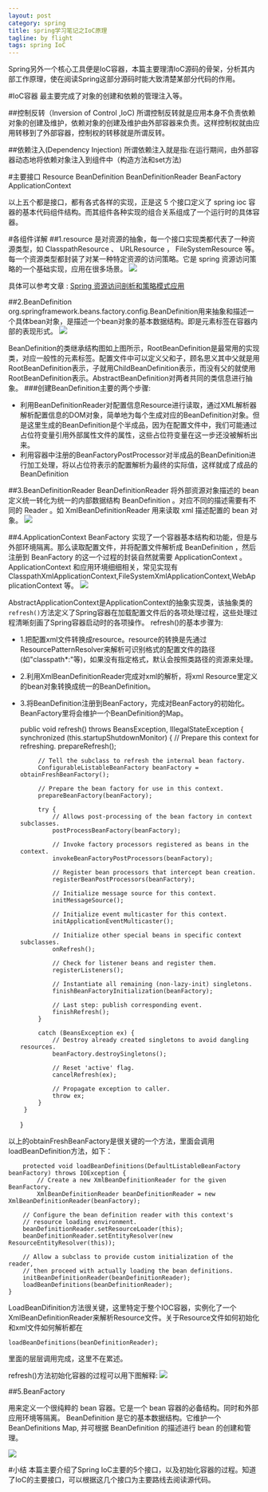```yaml
---
layout: post
category: spring
title: spring学习笔记之IoC原理
tagline: by flight
tags: spring IoC
---
```

Spring另外一个核心工具便是IoC容器，本篇主要理清IoC源码的骨架，分析其内部工作原理，使在阅读Spring这部分源码时能大致清楚某部分代码的作用。

<!--more-->

#IoC容器
最主要完成了对象的创建和依赖的管理注入等。

##控制反转（Inversion of Control ,IoC)
所谓控制反转就是应用本身不负责依赖对象的创建及维护，依赖对象的创建及维护由外部容器来负责。这样控制权就由应用转移到了外部容器，控制权的转移就是所谓反转。

##依赖注入(Dependency Injection)
所谓依赖注入就是指:在运行期间，由外部容器动态地将依赖对象注入到组件中（构造方法和set方法)

#主要接口
    Resource
    BeanDefinition
    BeanDefinitionReader
    BeanFactory
    ApplicationContext

以上五个都是接口，都有各式各样的实现，正是这 5 个接口定义了 spring ioc 容器的基本代码组件结构。而其组件各种实现的组合关系组成了一个运行时的具体容器。

#各组件详解
##1.resource
是对资源的抽象，每一个接口实现类都代表了一种资源类型，如 ClasspathResource 、 URLResource ， FileSystemResource 等。每一个资源类型都封装了对某一种特定资源的访问策略。它是 spring 资源访问策略的一个基础实现，应用在很多场景。
![](http://dl.iteye.com/upload/attachment/536177/ead09fcb-3c6c-3740-9e36-6de33fd65cca.jpg)

具体可以参考文章 :
[Spring 资源访问剖析和策略模式应用](http://www.ibm.com/developerworks/cn/java/j-lo-spring-resource/index.html)

##2.BeanDefinition
org.springframework.beans.factory.config.BeanDefinition用来抽象和描述一个具体bean对象，是描述一个bean对象的基本数据结构。即是<bean>元素标签在容器内部的表现形式。
![](http://imgur.com/LNrN1Zi.png)

BeanDefinition的类继承结构图如上图所示，RootBeanDefinition是最常用的实现类，对应一般性的<bean>元素标签。配置文件中可以定义父<bean>和子<bean>，顾名思义其中父<bean>就是用RootBeanDefinition表示，子<bean>就用ChildBeanDefinition表示，而没有父<bean>的<bean>就使用RootBeanDefinition表示。AbstractBeanDefinition对两者共同的类信息进行抽象。
###创建BeanDefinition主要的两个步骤:
 - 利用BeanDefinitionReader对配置信息Resource进行读取，通过XML解析器解析配置信息的DOM对象，简单地为每个<bean>生成对应的BeanDefinition对象。但是这里生成的BeanDefinition是个半成品，因为在配置文件中，我们可能通过占位符变量引用外部属性文件的属性，这些占位符变量在这一步还没被解析出来。
 - 利用容器中注册的BeanFactoryPostProcessor对半成品的BeanDefinition进行加工处理，将以占位符表示的配置解析为最终的实际值，这样就成了成品的BeanDefinition

##3.BeanDefinitionReader
BeanDefinitionReader 将外部资源对象描述的 bean 定义统一转化为统一的内部数据结构 BeanDefinition 。对应不同的描述需要有不同的 Reader 。如 XmlBeanDefinitionReader 用来读取 xml 描述配置的 bean 对象。
![](http://dl.iteye.com/upload/attachment/536179/c4143d16-02e2-3d7b-9734-4d19a9a984dd.jpg)

##4.ApplicationContext
 BeanFactory 实现了一个容器基本结构和功能，但是与外部环境隔离。那么读取配置文件，并将配置文件解析成 BeanDefinition ，然后注册到 BeanFactory 的这一个过程的封装自然就需要 ApplicationContext 。 ApplicationContext 和应用环境细细相关，常见实现有 ClasspathXmlApplicationContext,FileSystemXmlApplicationContext,WebApplicationContext 等。
![](http://dl.iteye.com/upload/attachment/536183/c456f949-7b9c-34db-ad1a-ca3141219b6d.jpg)

AbstractApplicationContext是ApplicationContext的抽象实现类，该抽象类的`refresh()`方法定义了Spring容器在加载配置文件后的各项处理过程，这些处理过程清晰刻画了Spring容器启动时的各项操作。
refresh()的基本步骤为: 
 - 1.把配置xml文件转换成resource。resource的转换是先通过ResourcePatternResolver来解析可识别格式的配置文件的路径(如"classpath*:"等)，如果没有指定格式，默认会按照类路径的资源来处理。 
 
 - 2.利用XmlBeanDefinitionReader完成对xml的解析，将xml Resource里定义的bean对象转换成统一的BeanDefinition。
 
 - 3.将BeanDefinition注册到BeanFactory，完成对BeanFactory的初始化。BeanFactory里将会维护一个BeanDefinition的Map。
    

    public void refresh() throws BeansException, IllegalStateException {
	    synchronized (this.startupShutdownMonitor) {
			// Prepare this context for refreshing.
			prepareRefresh();

			// Tell the subclass to refresh the internal bean factory.
			ConfigurableListableBeanFactory beanFactory = obtainFreshBeanFactory();

			// Prepare the bean factory for use in this context.
			prepareBeanFactory(beanFactory);

			try {
				// Allows post-processing of the bean factory in context subclasses.
				postProcessBeanFactory(beanFactory);

				// Invoke factory processors registered as beans in the context.
				invokeBeanFactoryPostProcessors(beanFactory);

				// Register bean processors that intercept bean creation.
				registerBeanPostProcessors(beanFactory);

				// Initialize message source for this context.
				initMessageSource();

				// Initialize event multicaster for this context.
				initApplicationEventMulticaster();

				// Initialize other special beans in specific context subclasses.
				onRefresh();

				// Check for listener beans and register them.
				registerListeners();

				// Instantiate all remaining (non-lazy-init) singletons.
				finishBeanFactoryInitialization(beanFactory);

				// Last step: publish corresponding event.
				finishRefresh();
			}

			catch (BeansException ex) {
				// Destroy already created singletons to avoid dangling resources.
				beanFactory.destroySingletons();

				// Reset 'active' flag.
				cancelRefresh(ex);

				// Propagate exception to caller.
				throw ex;
			}
		}
	}

 以上的obtainFreshBeanFactory是很关键的一个方法，里面会调用loadBeanDefinition方法，如下：
 
     	protected void loadBeanDefinitions(DefaultListableBeanFactory beanFactory) throws IOException {
    		// Create a new XmlBeanDefinitionReader for the given BeanFactory.
    		XmlBeanDefinitionReader beanDefinitionReader = new XmlBeanDefinitionReader(beanFactory);
    		
		// Configure the bean definition reader with this context's
		// resource loading environment.
		beanDefinitionReader.setResourceLoader(this);
		beanDefinitionReader.setEntityResolver(new ResourceEntityResolver(this));

		// Allow a subclass to provide custom initialization of the reader,
		// then proceed with actually loading the bean definitions.
		initBeanDefinitionReader(beanDefinitionReader);
		loadBeanDefinitions(beanDefinitionReader);
	}

 LoadBeanDifinition方法很关键，这里特定于整个IOC容器，实例化了一个XmlBeanDefinitionReader来解析Resource文件。关于Resource文件如何初始化和xml文件如何解析都在
 
    loadBeanDefinitions(beanDefinitionReader);
    
 里面的层层调用完成，这里不在累述。
 
 refresh()方法初始化容器的过程可以用下图解释:
 ![](http://dl.iteye.com/upload/attachment/558068/2187e288-5c0b-313b-8053-82992267fab6.jpg)

##5.BeanFactory

用来定义一个很纯粹的 bean 容器。它是一个 bean 容器的必备结构。同时和外部应用环境等隔离。 BeanDefinition 是它的基本数据结构。它维护一个 BeanDefinitions Map, 并可根据 BeanDefinition 的描述进行 bean 的创建和管理。

![](http://dl.iteye.com/upload/attachment/536181/24095923-75cd-363b-bc2f-9fbc603c341f.jpg)

#小结
本篇主要介绍了Spring IoC主要的5个接口，以及初始化容器的过程。知道了IoC的主要接口，可以根据这几个接口为主要路线去阅读源代码。
